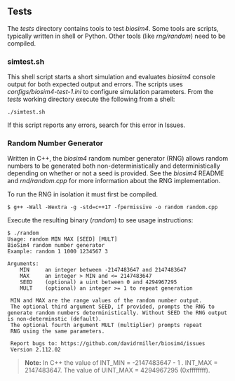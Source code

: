 ## Tests

The _tests_ directory contains tools to test _biosim4_. Some tools are scripts, typically written in shell or Python. Other tools (like _rng/random_) need to be compiled.

### simtest.sh

This shell script starts a short simulation and evaluates _biosim4_ console output for both expected output and errors. The scripts uses _configs/biosim4-test-1.ini_ to configure simulation parameters. From the _tests_ working directory execute the following from a shell:

`./simtest.sh`

If this script reports any errors, search for this error in Issues.

### Random Number Generator

Written in C++, the _biosim4_ random number generator (RNG) allows random numbers to be generated both non-deterministically and deterministically depending on whether or not a seed is provided. See the _biosim4_ README and _rnd/random.cpp_ for more information about the RNG implementation.

To run the RNG in isolation it must first be compiled.

`$ g++ -Wall -Wextra -g -std=c++17 -fpermissive -o random random.cpp`

Execute the resulting binary (_random_) to see usage instructions:

```
$ ./random
Usage: random MIN MAX [SEED] [MULT]
BioSim4 random number generator
Example: random 1 1000 1234567 3

Arguments:
    MIN     an integer between -2147483647 and 2147483647
    MAX     an integer > MIN and <= 2147483647
    SEED    (optional) a uint between 0 and 4294967295
    MULT    (optional) an integer >= 1 to repeat generation

 MIN and MAX are the range values of the random number output.
 The optional third argument SEED, if provided, prompts the RNG to generate random numbers deterministically. Without SEED the RNG output is non-determinstic (default).
 The optional fourth argument MULT (multiplier) prompts repeat
 RNG using the same parameters.

 Report bugs to: https://github.com/davidrmiller/biosim4/issues 
 Version 2.112.02
 ```

 > __Note:__ In C++ the value of INT_MIN = -2147483647 - 1
. INT_MAX = 2147483647. The value of UINT_MAX = 4294967295 (0xffffffff).